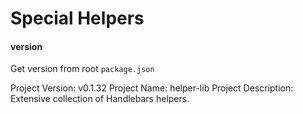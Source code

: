 
# Special Helpers


#### version
Get version from root `package.json`

Project Version: v0.1.32
Project Name: helper-lib
Project Description: Extensive collection of Handlebars helpers.